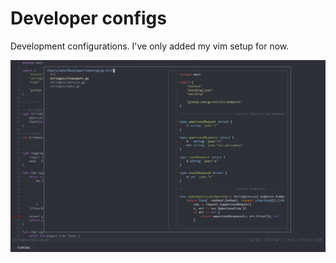 # Developer configs

Development configurations. I've only added my vim setup for now.

![](images/vim.png)
